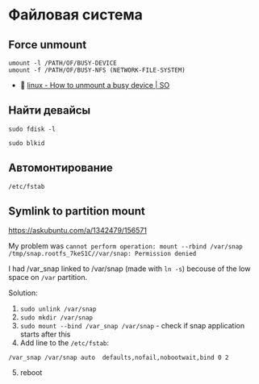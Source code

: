 # Файловая система

## Force unmount

```
umount -l /PATH/OF/BUSY-DEVICE
umount -f /PATH/OF/BUSY-NFS (NETWORK-FILE-SYSTEM)
```

- :speech_balloon: [linux - How to unmount a busy device | SO](https://stackoverflow.com/questions/7878707/how-to-unmount-a-busy-device/19969471#19969471)

## Найти девайсы

```
sudo fdisk -l

sudo blkid
```

## Автомонтирование

```
/etc/fstab
```

## Symlink to partition mount

https://askubuntu.com/a/1342479/156571

My problem was `cannot perform operation: mount --rbind /var/snap /tmp/snap.rootfs_7keS1C//var/snap: Permission denied`

I had /var_snap linked to /var/snap (made with `ln -s`) becouse of the low space on `/var` partition.

Solution:
1) `sudo unlink /var/snap`
2) `sudo mkdir /var/snap`
3) `sudo mount --bind /var_snap /var/snap` - check if snap application starts after this
4) Add line to the `/etc/fstab`:

```
/var_snap /var/snap auto  defaults,nofail,nobootwait,bind 0 2
```

5) reboot
